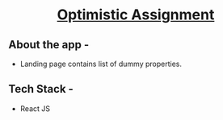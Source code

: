 <div align="center">
  
# [Optimistic Assignment](https://optimistic-assignment.netlify.app/)
  
</div>

## **About the app -**

- Landing page contains list of dummy properties.


## **Tech Stack -**

- React JS

